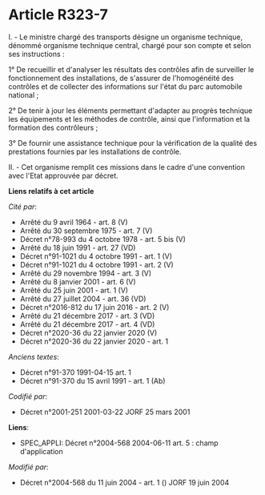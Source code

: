 # Article R323-7

I. - Le ministre chargé des transports désigne un organisme technique, dénommé organisme technique central, chargé pour son
compte et selon ses instructions :

1° De recueillir et d'analyser les résultats des contrôles afin de surveiller le fonctionnement des installations, de
s'assurer de l'homogénéité des contrôles et de collecter des informations sur l'état du parc automobile national ;

2° De tenir à jour les éléments permettant d'adapter au progrès technique les équipements et les méthodes de contrôle, ainsi
que l'information et la formation des contrôleurs ;

3° De fournir une assistance technique pour la vérification de la qualité des prestations fournies par les installations de
contrôle.

II. - Cet organisme remplit ces missions dans le cadre d'une convention avec l'Etat approuvée par décret.

**Liens relatifs à cet article**

_Cité par_:

  - Arrêté du 9 avril 1964 - art. 8 (V)
  - Arrêté du 30 septembre 1975 - art. 7 (V)
  - Décret n°78-993 du 4 octobre 1978 - art. 5 bis (V)
  - Arrêté du 18 juin 1991 - art. 27 (VD)
  - Décret n°91-1021 du 4 octobre 1991 - art. 1 (V)
  - Décret n°91-1021 du 4 octobre 1991 - art. 2 (V)
  - Arrêté du 29 novembre 1994 - art. 3 (V)
  - Arrêté du 8 janvier 2001 - art. 6 (V)
  - Arrêté du 25 juin 2001 - art. 1 (V)
  - Arrêté du 27 juillet 2004 - art. 36 (VD)
  - Décret n°2016-812 du 17 juin 2016 - art. 2 (V)
  - Arrêté du 21 décembre 2017 - art. 3 (VD)
  - Arrêté du 21 décembre 2017 - art. 4 (VD)
  - Décret n°2020-36 du 22 janvier 2020 (V)
  - Décret n°2020-36 du 22 janvier 2020 - art. 1

_Anciens textes_:

  - Décret n°91-370 1991-04-15 art. 1
  - Décret n°91-370 du 15 avril 1991 - art. 1 (Ab)

_Codifié par_:

  - Décret n°2001-251 2001-03-22 JORF 25 mars 2001

**Liens**:

  - SPEC_APPLI: Décret n°2004-568 2004-06-11 art. 5 : champ d'application

_Modifié par_:

  - Décret n°2004-568 du 11 juin 2004 - art. 1 () JORF 19 juin 2004
